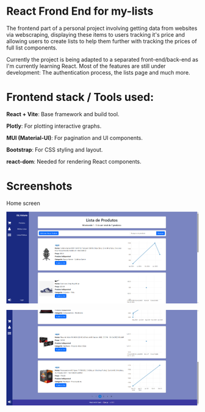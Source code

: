 # React Frond End for my-lists

The frontend part of a personal project involving getting data from websites via webscraping, displaying these items to users tracking it's price and allowing users to create lists to help them further with tracking the prices of full list components.

Currently the project is being adapted to a separated front-end/back-end as I'm currently learning React. Most of the features are still under development: The authentication process, the lists page and much more.

# Frontend stack / Tools used:

**React + Vite**: Base framework and build tool.

**Plotly**: For plotting interactive graphs.

**MUI (Material-UI)**: For pagination and UI components.

**Bootstrap**: For CSS styling and layout.

**react-dom**: Needed for rendering React components.

# Screenshots

Home screen

![Home Page](assets/home_page.png)

![Home Page Bottom](assets/home_page_2.png)